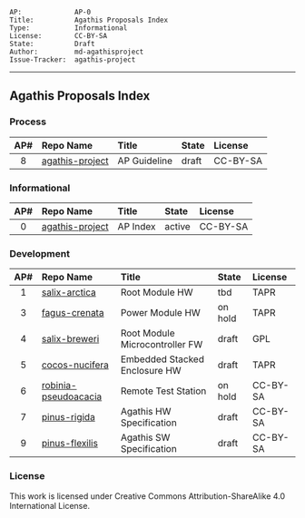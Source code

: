     AP:             AP-0
    Title:          Agathis Proposals Index
    Type:           Informational
    License:        CC-BY-SA
    State:          Draft
    Author:         md-agathisproject
    Issue-Tracker:  agathis-project
---

## Agathis Proposals Index

### Process

AP# | Repo Name         |   Title                         | State | License
:--:|:------------------|:--------------------------------|:------|:--------
8   |[agathis-project](https://github.com/agathis-project/agathis-project/blob/master/AP-8/AP-8.md)  | AP Guideline                    | draft | CC-BY-SA


### Informational

AP# |Repo Name          |  Title                          | State | License
:--:|:------------------|:--------------------------------|:------|:--------
0   |[agathis-project](https://github.com/agathis-project/agathis-project)          |  AP Index        | active | CC-BY-SA

### Development

AP# |Repo Name                                                                                      |  Title                          | State  | License
:--:|:----------------------------------------------------------------------------------------------|:--------------------------------|:------ |:--------
1   |[salix-arctica](https://github.com/agathis-project/salix-arctica)                              |  Root Module HW                 | tbd    | TAPR
3   |[fagus-crenata](https://github.com/agathis-project/fagus-crenata)                              |  Power Module HW                | on hold    | TAPR
4   |[salix-breweri](https://github.com/agathis-project/salix-breweri)                              |  Root Module Microcontroller FW | draft  | GPL
5   |[cocos-nucifera](https://github.com/agathis-project/cocos-nucifera)                            |  Embedded Stacked Enclosure HW  | draft    | TAPR
6   |[robinia-pseudoacacia](https://github.com/agathis-project/robinia-pseudoacacia)                |  Remote Test Station            | on hold  | CC-BY-SA
7   |[pinus-rigida](https://github.com/agathis-project/pinus-rigida)                                |  Agathis HW Specification       | draft  | CC-BY-SA
9   |[pinus-flexilis](https://github.com/agathis-project/pinus-flexilis)                            |  Agathis SW Specification       | draft  | CC-BY-SA

### License

This work is licensed under Creative Commons Attribution-ShareAlike 4.0
International License.
